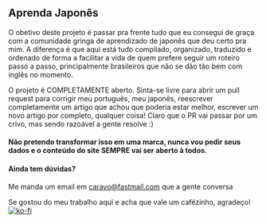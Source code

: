 ## Aprenda Japonês

O obetivo deste projeto é passar pra frente tudo que eu consegui de graça com a comunidade gringa de aprendizado de japonês que deu certo pra mim. A diferença é que aqui está tudo compilado, organizado, traduzido e ordenado de forma a facilitar a vida de quem prefere seguir um roteiro passo a passo, principalmente brasileiros que não se dão tão bem com inglês no momento. 

O projeto é COMPLETAMENTE aberto. Sinta-se livre para abrir um pull request para corrigir meu português, meu japonês, reescrever completamente um artigo que achou que poderia estar melhor, escrever um novo artigo por completo, qualquer coisa! Claro que o PR vai passar por um crivo, mas sendo razoável a gente resolve :)

#### Não pretendo transformar isso em uma marca, nunca vou pedir seus dados e o conteúdo do site SEMPRE vai ser aberto à todos. 

#### Ainda tem dúvidas?
Me manda um email em caravo@fastmail.com que a gente conversa

Se gostou do meu trabalho aqui e acha que vale um cafézinho, agradeço!
[![ko-fi](https://ko-fi.com/img/githubbutton_sm.svg)](https://ko-fi.com/I2I85IRUJ)
